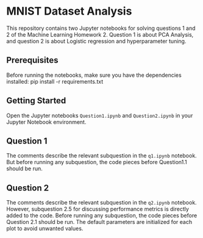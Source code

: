 # MNIST Dataset Analysis

This repository contains two Jupyter notebooks for solving questions 1 and 2 of the Machine Learning Homework 2.
Question 1 is about PCA Analysis, and question 2 is about Logistic regression and hyperparameter tuning.

## Prerequisites

Before running the notebooks, make sure you have the dependencies installed:
pip install -r requirements.txt

## Getting Started
 Open the Jupyter notebooks `Question1.ipynb` and `Question2.ipynb` in your Jupyter Notebook environment.

## Question 1

The comments describe the relevant subquestion in the `q1.ipynb` notebook. 
But before running any subquestion, the code pieces before Question1.1 should be run.

## Question 2

The comments describe the relevant subquestion in the `q2.ipynb` notebook. 
However, subquestion 2.5 for discussing performance metrics is directly added to the code.
Before running any subquestion, the code pieces before Question 2.1 should be run.
The default parameters are initialized for each plot to avoid unwanted values.



